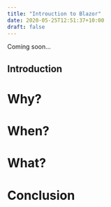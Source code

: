 ```yaml
---
title: "Introuction to Blazor"
date: 2020-05-25T12:51:37+10:00
draft: false
---
```

Coming soon...

## Introduction 

# Why?

# When?

# What?

# Conclusion
